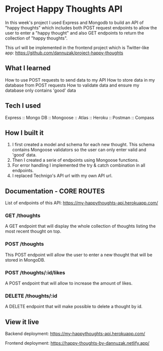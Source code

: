 <!-- @format -->

# Project Happy Thoughts API

In this week's project I used Express and Mongodb to build an API of "happy thoughts" which includes both POST request endpoints to allow the user to enter a "happy thought" and also GET endpoints to return the collection of "happy thoughts".

This url will be implemented in the frontend project which is Twitter-like app:
https://github.com/dannuzak/project-happy-thoughts

## What I learned

How to use POST requests to send data to my API
How to store data in my database from POST requests
How to validate data and ensure my database only contains 'good' data

## Tech I used

Express :: Mongo DB :: Mongoose :: Atlas :: Heroku :: Postman :: Compass

## How I built it

1. I first created a model and schema for each new thought. This schema contains Mongoose validators so the user can only enter valid and 'good' data.
2. Then I created a serie of endpoints using Mongoose functions.
3. For error handling I implemented the try & catch combination in all endpoints.
4. I replaced Technigo's API url with my own API url.

## Documentation - CORE ROUTES

List of endpoints of this API: https://my-happythoughts-api.herokuapp.com/

### GET /thoughts

A GET endpoint that will display the whole collection of thoughts listing the most recent thought on top.

### POST /thoughts

This POST endpoint will allow the user to enter a new thought that will be stored in MongoDB.

### POST /thoughts/:id/likes

A POST endpoint that will allow to increase the amount of likes.

### DELETE /thoughts/:id

A DELETE endpoint that will make possible to delete a thought by id.

## View it live

Backend deployment:
https://my-happythoughts-api.herokuapp.com/

Frontend deployment:
https://happy-thoughts-by-dannuzak.netlify.app/
